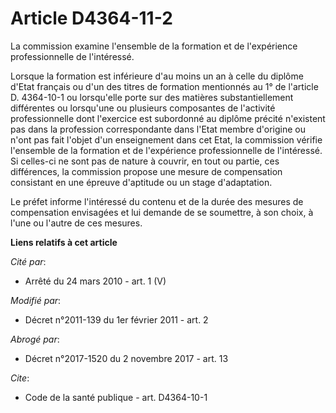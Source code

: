 # Article D4364-11-2

La commission examine l'ensemble de la formation et de l'expérience professionnelle de l'intéressé. 

Lorsque la formation est inférieure d'au moins un an à celle du diplôme d'Etat français ou d'un des titres de formation
mentionnés au 1° de l'article D. 4364-10-1 ou lorsqu'elle porte sur des matières substantiellement différentes ou lorsqu'une
ou plusieurs composantes de l'activité professionnelle dont l'exercice est subordonné au diplôme précité n'existent pas dans
la profession correspondante dans l'Etat membre d'origine ou n'ont pas fait l'objet d'un enseignement dans cet Etat, la
commission vérifie l'ensemble de la formation et de l'expérience professionnelle de l'intéressé. Si celles-ci ne sont pas de
nature à couvrir, en tout ou partie, ces différences, la commission propose une mesure de compensation consistant en une
épreuve d'aptitude ou un stage d'adaptation. 

Le préfet informe l'intéressé du contenu et de la durée des mesures de compensation envisagées et lui demande de se
soumettre, à son choix, à l'une ou l'autre de ces mesures.

**Liens relatifs à cet article**

_Cité par_:

  - Arrêté du 24 mars 2010 - art. 1 (V)

_Modifié par_:

  - Décret n°2011-139 du 1er février 2011 - art. 2

_Abrogé par_:

  - Décret n°2017-1520 du 2 novembre 2017 - art. 13

_Cite_:

  - Code de la santé publique - art. D4364-10-1
